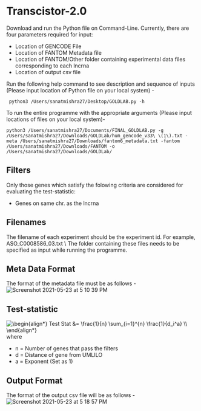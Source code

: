 # Transcistor-2.0

Download and run the Python file on Command-Line.
Currently, there are four parameters required for input:
- Location of GENCODE File
- Location of FANTOM Metadata file
- Location of FANTOM/Other folder containing experimental data files corresponding to each lncrna
- Location of output csv file

Run the following help command to see description and sequence of inputs (Please input location of Python file on your local system) -
```
 python3 /Users/sanatmishra27/Desktop/GOLDLAB.py -h
```

To run the entire programme with the appropriate arguments (Please input locations of files on your local system)- 
```
python3 /Users/sanatmishra27/Documents/FINAL_GOLDLAB.py -g /Users/sanatmishra27/Downloads/GOLDLab/hum_gencode_v33\ \(1\).txt -meta /Users/sanatmishra27/Downloads/fantom6_metadata.txt -fantom /Users/sanatmishra27/Downloads/FANTOM -o /Users/sanatmishra27/Downloads/GOLDLab/
```
## Filters
Only those genes which satisfy the folowing criteria are considered for evaluating the test-statistic:
- Genes on same chr. as the lncrna

## Filenames
The filename of each experiment should be the experiment id. For example, ASO_C0008586_03.txt \\
The folder containing these files needs to be specified as input while running the programme.

## Meta Data Format
The format of the metadata file must be as follows -
![Screenshot 2021-05-23 at 5 10 39 PM](https://user-images.githubusercontent.com/19981230/119259003-ce6dab80-bbe9-11eb-917a-40585f6158bd.jpg)

## Test-statistic
<img src=
"https://render.githubusercontent.com/render/math?math=%5Clarge+%5Cdisplaystyle+%5Cbegin%7Balign%2A%7D%0ATest+Stat+%26%3D+%5Cfrac%7B1%7D%7Bn%7D+%5Csum_%7Bi%3D1%7D%5E%7Bn%7D+%5Cfrac%7B1%7D%7Bd_i%5Ea%7D+%5C%5C%0A%5Cend%7Balign%2A%7D%0A" 
alt="\begin{align*}
Test Stat &= \frac{1}{n} \sum_{i=1}^{n} \frac{1}{d_i^a} \\
\end{align*}
"> \
where 
- n = Number of genes that pass the filters 
- d = Distance of gene from UMLILO 
- a = Exponent (Set as 1)

## Output Format
The format of the output csv file will be as follows -
![Screenshot 2021-05-23 at 5 18 57 PM](https://user-images.githubusercontent.com/19981230/119259246-f90c3400-bbea-11eb-93ab-2ef721314452.jpg)
